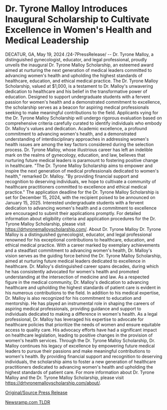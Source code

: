 # Dr. Tyrone Malloy Introduces Inaugural Scholarship to Cultivate Excellence in Women's Health and Medical Leadership

DECATUR, GA, May 19, 2024 /24-7PressRelease/ -- Dr. Tyrone Malloy, a distinguished gynecologist, educator, and legal professional, proudly unveils the inaugural Dr. Tyrone Malloy Scholarship, an esteemed award aimed at nurturing the next generation of medical leaders committed to advancing women's health and upholding the highest standards of healthcare, education, and ethical medical practice.  The Dr. Tyrone Malloy Scholarship, valued at $1,000, is a testament to Dr. Malloy's unwavering dedication to healthcare and his belief in the transformative power of education. Designed to support undergraduate students with a fervent passion for women's health and a demonstrated commitment to excellence, the scholarship serves as a beacon for aspiring medical professionals seeking to make meaningful contributions to the field.  Applicants vying for the Dr. Tyrone Malloy Scholarship will undergo rigorous evaluation based on comprehensive criteria carefully curated to identify individuals who embody Dr. Malloy's values and dedication. Academic excellence, a profound commitment to advancing women's health, and a demonstrated understanding of interdisciplinary approaches in addressing women's health issues are among the key factors considered during the selection process.  Dr. Tyrone Malloy, whose illustrious career has left an indelible mark on the realms of gynecology, education, and law, believes that nurturing future medical leaders is paramount to fostering positive change in healthcare. "The Dr. Tyrone Malloy Scholarship aims to empower and inspire the next generation of medical professionals dedicated to women's health," remarked Dr. Malloy. "By providing financial support and recognition to deserving individuals, we hope to cultivate a community of healthcare practitioners committed to excellence and ethical medical practice."  The application deadline for the Dr. Tyrone Malloy Scholarship is set for December 15, 2024, with the recipient poised to be announced on January 15, 2025. Interested undergraduate students with a fervent dedication to advancing women's health and a commitment to excellence are encouraged to submit their applications promptly.  For detailed information about eligibility criteria and application procedures for the Dr. Tyrone Malloy Scholarship, please visit https://drtyronemalloyscholarship.com/.  About Dr. Tyrone Malloy  Dr. Tyrone Malloy is a distinguished gynecologist, educator, and legal professional renowned for his exceptional contributions to healthcare, education, and ethical medical practice. With a career marked by exemplary achievements and a steadfast commitment to advancing women's health, Dr. Malloy's vision serves as the guiding force behind the Dr. Tyrone Malloy Scholarship, aimed at nurturing future medical leaders dedicated to excellence in healthcare.  Dr. Malloy's distinguished career spans decades, during which he has consistently advocated for women's health and promoted understanding at the intersection of medicine and law. As a respected figure in the medical community, Dr. Malloy's dedication to advancing healthcare and upholding the highest standards of patient care is evident in his numerous contributions to the field.  In addition to his medical expertise, Dr. Malloy is also recognized for his commitment to education and mentorship. He has played an instrumental role in shaping the careers of aspiring medical professionals, providing guidance and support to individuals dedicated to making a difference in women's health.  As a legal professional, Dr. Malloy has leveraged his expertise to advocate for healthcare policies that prioritize the needs of women and ensure equitable access to quality care. His advocacy efforts have had a significant impact on healthcare legislation, leading to positive changes in the provision of women's health services.  Through the Dr. Tyrone Malloy Scholarship, Dr. Malloy continues his legacy of excellence by empowering future medical leaders to pursue their passions and make meaningful contributions to women's health. By providing financial support and recognition to deserving individuals, the scholarship aims to foster a new generation of healthcare practitioners dedicated to advancing women's health and upholding the highest standards of patient care.  For more information about Dr. Tyrone Malloy and the Dr. Tyrone Malloy Scholarship, please visit https://drtyronemalloyscholarship.com/about/. 

[Original/Source Press Release](https://www.24-7pressrelease.com/press-release/511000/dr-tyrone-malloy-introduces-inaugural-scholarship-to-cultivate-excellence-in-womens-health-and-medical-leadership) 

[Newsramp.com TLDR](https://newsramp.com/None) 
